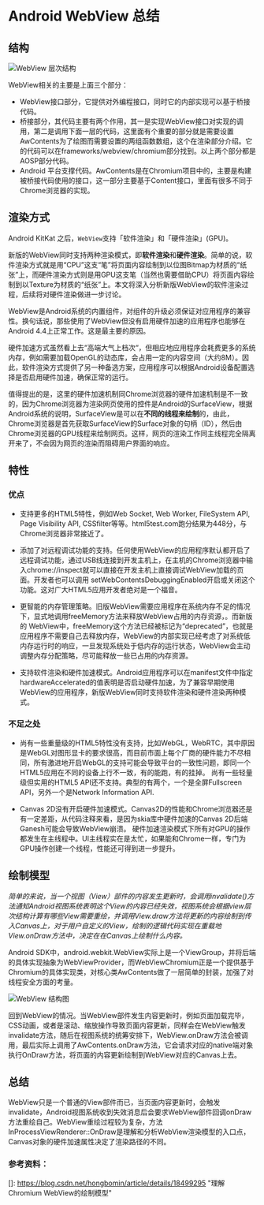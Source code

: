 # Android WebView  总结

## 结构

![WebView 层次结构](https://img-blog.csdn.net/20140113204112015?watermark/2/text/aHR0cDovL2Jsb2cuY3Nkbi5uZXQvbWlsYWRvX25qdQ==/font/5a6L5L2T/fontsize/400/fill/I0JBQkFCMA==/dissolve/70/gravity/Center)

WebView相关的主要是上面三个部分：

- WebView接口部分，它提供对外编程接口，同时它的内部实现可以基于桥接代码。
- 桥接部分，其代码主要有两个作用，其一是实现WebView接口对实现的调用，第二是调用下面一层的代码，这里面有个重要的部分就是需要设置AwContents为了绘图而需要设置的两组函数数组，这个在渲染部分介绍。它的代码可以在frameworks/webview/chromium部分找到。以上两个部分都是AOSP部分代码。
- Android 平台支撑代码。AwContents是在Chromium项目中的，主要是构建被桥接代码使用的接口，这一部分主要基于Content接口，里面有很多不同于Chrome浏览器的实现。

## 渲染方式
Android KitKat 之后，`WebView`支持「软件渲染」和「硬件渲染」(GPU)。

新版的WebView同时支持两种渲染模式，即**软件渲染**和**硬件渲染**。简单的说，软件渲染方式就是用“CPU”这支“笔”将页面内容绘制到以位图Bitmap为材质的“纸张”上，而硬件渲染方式则是用GPU这支笔（当然也需要借助CPU）将页面内容绘制到以Texture为材质的“纸张”上。本文将深入分析新版WebView的软件渲染过程，后续将对硬件渲染做进一步讨论。

WebView是Android系统的内置组件，对组件的升级必须保证对应用程序的兼容性。换句话说，那些使用了WebView但没有启用硬件加速的应用程序也能够在Android 4.4上正常工作。这是最主要的原因。

硬件加速方式虽然看上去“高端大气上档次“，但相应地应用程序会耗费更多的系统内存，例如需要加载OpenGL的动态库，会占用一定的内容空间（大约8M）。因此，软件渲染方式提供了另一种备选方案，应用程序可以根据Android设备配置选择是否启用硬件加速，确保正常的运行。

值得提出的是，这里的硬件加速机制同Chrome浏览器的硬件加速机制是不一致的，因为Chrome浏览器为渲染网页使用的控件是Android的SurfaceView，根据Android系统的说明，SurfaceView是可以在**不同的线程来绘制**的，由此，Chrome浏览器是首先获取SurfaceView的Surface对象的句柄（ID），然后由Chrome浏览器的GPU线程来绘制网页。这样，网页的渲染工作同主线程完全隔离开来了，不会因为网页的渲染而阻碍用户界面的响应。

## 特性
### 优点
- 支持更多的HTML5特性，例如Web Socket, Web Worker, FileSystem API, Page Visibility API, CSSfilter等等。html5test.com跑分结果为448分，与Chrome浏览器非常接近了。

- 添加了对远程调试功能的支持。任何使用WebView的应用程序默认都开启了远程调试功能，通过USB线连接到开发主机上，在主机的Chrome浏览器中输入chrome://inspect就可以直接在开发主机上直接调试WebView加载的页面。开发者也可以调用 setWebContentsDebuggingEnabled开启或关闭这个功能。这对广大HTML5应用开发者绝对是一个福音。

- 更智能的内存管理策略。旧版WebView需要应用程序在系统内存不足的情况下，显式地调用freeMemory方法来释放WebView占用的内存资源，。而新版的 WebView中，freeMemory这个方法已经被标记为“deprecated”，也就是应用程序不需要自己去释放内存，WebView的内部实现已经考虑了对系统低内存运行时的响应，一旦发现系统处于低内存的运行状态，WebView会主动调整内存分配策略，尽可能释放一些已占用的内存资源。

- 支持软件渲染和硬件加速模式。Android应用程序可以在manifest文件中指定hardwareAccelerated的值表明是否启动硬件加速，为了兼容早期使用WebView的应用程序，新版WebView同时支持软件渲染和硬件渲染两种模式。

### 不足之处
- 尚有一些重量级的HTML5特性没有支持，比如WebGL，WebRTC，其中原因是WebGL对图形显卡的要求很高，而目前市面上每个厂商的硬件能力不尽相同，所有激进地开启WebGL的支持可能会导致平台的一致性问题，即同一个HTML5应用在不同的设备上行不一致，有的能跑，有的挂掉。
尚有一些轻量级但实用的HTML5 API还不支持。典型的有两个，一个是全屏Fullscreen API，另外一个是Network Information API.

- Canvas 2D没有开启硬件加速模式。Canvas2D的性能和Chrome浏览器还是有一定差距，从代码注释来看，是因为skia库中硬件加速的Canvas 2D后端Ganesh可能会导致WebView崩溃。
硬件加速渲染模式下所有对GPU的操作都发生在主线程中。UI主线程实在是太忙，如果能和Chrome一样，专门为GPU操作创建一个线程，性能还可得到进一步提升。

## 绘制模型

*简单的来说，当一个视图（View）部件的内容发生更新时，会调用invalidate()方法通知Android视图系统表明这个View的内容已经失效，视图系统会根据view层次结构计算有哪些View需要重绘，并调用View.draw方法将更新的内容绘制到传入Canvas上，对于用户自定义的View，绘制的逻辑代码实现在重载地View.onDraw方法中，决定在在Canvas上绘制什么内容。*

Android SDK中，android.webkit.WebView实际上是一个ViewGroup，并将后端的具体实现抽象为WebViewProvider，而WebViewChromium正是一个提供基于Chromium的具体实现类，对核心类AwContents做了一层简单的封装，加强了对线程安全方面的考量。

![WebView 结构图](https://img-blog.csdn.net/20140118232706453)

回到WebView的情况。当WebView部件发生内容更新时，例如页面加载完毕，CSS动画，或者是滚动、缩放操作导致页面内容更新，同样会在WebView触发invalidate方法，随后在视图系统的统筹安排下，WebView.onDraw方法会被调用，最后实际上调用了AwContents.onDraw方法，它会请求对应的native端对象执行OnDraw方法，将页面的内容更新绘制到WebView对应的Canvas上去。

## 总结

WebView只是一个普通的View部件而已，当页面内容更新时，会触发invalidate，Android视图系统收到失效消息后会要求WebView部件回调onDraw方法重绘自己。WebView重绘过程较为复杂，方法InProcessViewRenderer::OnDraw是理解和分析WebView渲染模型的入口点，Canvas对象的硬件加速属性决定了渲染路径的不同。

### 参考资料：

[]: https://blog.csdn.net/hongbomin/article/details/18499295	"理解Chromium WebView的绘制模型"

